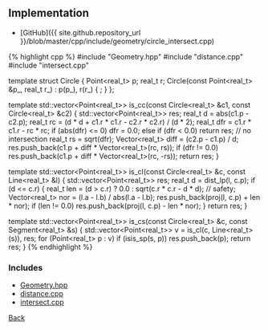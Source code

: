 ## Implementation

- [GitHub]({{ site.github.repository_url }}/blob/master/cpp/include/geometry/circle_intersect.cpp)

{% highlight cpp %}
#include "Geometry.hpp"
#include "distance.cpp"
#include "intersect.cpp"

template <typename real_t> struct Circle {
  Point<real_t> p;
  real_t r;
  Circle(const Point<real_t> &p_, real_t r_) : p(p_), r(r_) { ; }
};

template <typename real_t>
std::vector<Point<real_t>> is_cc(const Circle<real_t> &c1,
                                 const Circle<real_t> &c2) {
  std::vector<Point<real_t>> res;
  real_t d = abs(c1.p - c2.p);
  real_t rc = (d * d + c1.r * c1.r - c2.r * c2.r) / (d * 2);
  real_t dfr = c1.r * c1.r - rc * rc;
  if (abs(dfr) <= 0)
    dfr = 0.0;
  else if (dfr < 0.0)
    return res;  // no intersection
  real_t rs = sqrt(dfr);
  Vector<real_t> diff = (c2.p - c1.p) / d;
  res.push_back(c1.p + diff * Vector<real_t>(rc, rs));
  if (dfr != 0.0) res.push_back(c1.p + diff * Vector<real_t>(rc, -rs));
  return res;
}

template <typename real_t>
std::vector<Point<real_t>> is_cl(const Circle<real_t> &c,
                                 const Line<real_t> &l) {
  std::vector<Point<real_t>> res;
  real_t d = dist_lp(l, c.p);
  if (d <= c.r) {
    real_t len = (d > c.r) ? 0.0 : sqrt(c.r * c.r - d * d);  // safety;
    Vector<real_t> nor = (l.a - l.b) / abs(l.a - l.b);
    res.push_back(proj(l, c.p) + len * nor);
    if (len != 0.0) res.push_back(proj(l, c.p) - len * nor);
  }
  return res;
}

template <typename real_t>
std::vector<Point<real_t>> is_cs(const Circle<real_t> &c,
                                 const Segment<real_t> &s) {
  std::vector<Point<real_t>> v = is_cl(c, Line<real_t>(s)), res;
  for (Point<real_t> p : v)
    if (isis_sp(s, p)) res.push_back(p);
  return res;
}
{% endhighlight %}

### Includes

- [Geometry.hpp](Geometry)
- [distance.cpp](distance)
- [intersect.cpp](intersect)

[Back](../..)
